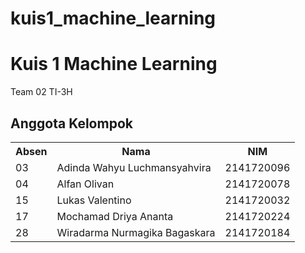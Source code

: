 # kuis1_machine_learning
# Kuis 1 Machine Learning
Team 02 TI-3H

## Anggota Kelompok
<table>
  <tr>
    <th>Absen</th>
    <th>Nama</th>
    <th>NIM</th>
  </tr>

  <tr>
    <td>03</td>
    <td>Adinda Wahyu Luchmansyahvira</td>
    <td>2141720096</td>
  </tr>
    <tr>
    <td>04</td>
    <td>Alfan Olivan</td>
    <td>2141720078</td>
  </tr>
    <tr>
    <td>15</td>
    <td>Lukas Valentino</td>
    <td>2141720032</td>
  </tr>
    <tr>
    <td>17</td>
    <td>Mochamad Driya Ananta</td>
    <td>2141720224</td>
  </tr>
    <tr>
    <td>28</td>
    <td>Wiradarma Nurmagika Bagaskara</td>
    <td>2141720184</td>
  </tr>
  
  
</table>
